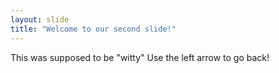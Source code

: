 ```yaml
---
layout: slide
title: "Welcome to our second slide!"
---
```

This was supposed to be "witty"
Use the left arrow to go back!
